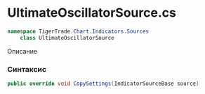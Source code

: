 
# UltimateOscillatorSource.cs
```csharp
namespace TigerTrade.Chart.Indicators.Sources  
    class UltimateOscillatorSource
```

Описание

### Синтаксис
```csharp
public override void CopySettings(IndicatorSourceBase source)
```
